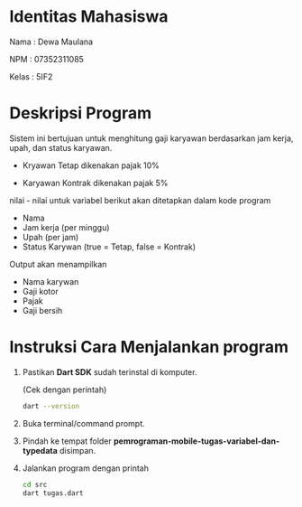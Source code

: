 # Identitas Mahasiswa

Nama : Dewa Maulana

NPM : 07352311085

Kelas : 5IF2

# Deskripsi Program

Sistem ini bertujuan untuk menghitung gaji karyawan berdasarkan jam kerja, upah, dan status karyawan.

- Kryawan Tetap dikenakan pajak 10%

- Karyawan Kontrak dikenakan pajak 5%

nilai - nilai untuk variabel berikut akan ditetapkan dalam kode program 

- Nama
- Jam kerja (per minggu)
- Upah (per jam)
- Status Karywan (true = Tetap, false = Kontrak)

Output akan menampilkan

- Nama karywan
- Gaji kotor
- Pajak
- Gaji bersih

# Instruksi Cara Menjalankan program

1. Pastikan **Dart SDK** sudah terinstal di komputer.

   (Cek dengan perintah)

   ```bash
   dart --version
   ```

2. Buka terminal/command prompt.
3. Pindah ke tempat folder **pemrograman-mobile-tugas-variabel-dan-typedata** disimpan.
4. Jalankan program dengan printah
   ```bash
   cd src
   dart tugas.dart
   ```
